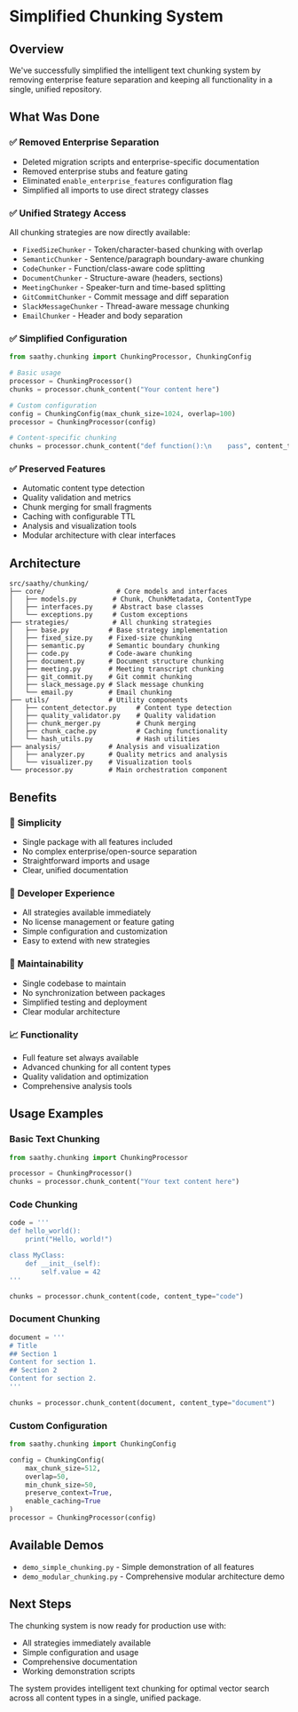 # Simplified Chunking System

## Overview

We've successfully simplified the intelligent text chunking system by removing enterprise feature separation and keeping all functionality in a single, unified repository.

## What Was Done

### ✅ Removed Enterprise Separation
- Deleted migration scripts and enterprise-specific documentation
- Removed enterprise stubs and feature gating
- Eliminated `enable_enterprise_features` configuration flag
- Simplified all imports to use direct strategy classes

### ✅ Unified Strategy Access
All chunking strategies are now directly available:
- `FixedSizeChunker` - Token/character-based chunking with overlap
- `SemanticChunker` - Sentence/paragraph boundary-aware chunking  
- `CodeChunker` - Function/class-aware code splitting
- `DocumentChunker` - Structure-aware (headers, sections)
- `MeetingChunker` - Speaker-turn and time-based splitting
- `GitCommitChunker` - Commit message and diff separation
- `SlackMessageChunker` - Thread-aware message chunking
- `EmailChunker` - Header and body separation

### ✅ Simplified Configuration
```python
from saathy.chunking import ChunkingProcessor, ChunkingConfig

# Basic usage
processor = ChunkingProcessor()
chunks = processor.chunk_content("Your content here")

# Custom configuration
config = ChunkingConfig(max_chunk_size=1024, overlap=100)
processor = ChunkingProcessor(config)

# Content-specific chunking
chunks = processor.chunk_content("def function():\n    pass", content_type="code")
```

### ✅ Preserved Features
- Automatic content type detection
- Quality validation and metrics
- Chunk merging for small fragments
- Caching with configurable TTL
- Analysis and visualization tools
- Modular architecture with clear interfaces

## Architecture

```
src/saathy/chunking/
├── core/                  # Core models and interfaces
│   ├── models.py         # Chunk, ChunkMetadata, ContentType
│   ├── interfaces.py     # Abstract base classes
│   └── exceptions.py     # Custom exceptions
├── strategies/           # All chunking strategies
│   ├── base.py          # Base strategy implementation
│   ├── fixed_size.py    # Fixed-size chunking
│   ├── semantic.py      # Semantic boundary chunking
│   ├── code.py          # Code-aware chunking
│   ├── document.py      # Document structure chunking
│   ├── meeting.py       # Meeting transcript chunking
│   ├── git_commit.py    # Git commit chunking
│   ├── slack_message.py # Slack message chunking
│   └── email.py         # Email chunking
├── utils/               # Utility components
│   ├── content_detector.py     # Content type detection
│   ├── quality_validator.py    # Quality validation
│   ├── chunk_merger.py         # Chunk merging
│   ├── chunk_cache.py          # Caching functionality
│   └── hash_utils.py           # Hash utilities
├── analysis/            # Analysis and visualization
│   ├── analyzer.py      # Quality metrics and analysis
│   └── visualizer.py    # Visualization tools
└── processor.py         # Main orchestration component
```

## Benefits

### 🎯 **Simplicity**
- Single package with all features included
- No complex enterprise/open-source separation
- Straightforward imports and usage
- Clear, unified documentation

### 🚀 **Developer Experience**
- All strategies available immediately
- No license management or feature gating
- Simple configuration and customization
- Easy to extend with new strategies

### 🔧 **Maintainability**
- Single codebase to maintain
- No synchronization between packages
- Simplified testing and deployment
- Clear modular architecture

### 📈 **Functionality**
- Full feature set always available
- Advanced chunking for all content types
- Quality validation and optimization
- Comprehensive analysis tools

## Usage Examples

### Basic Text Chunking
```python
from saathy.chunking import ChunkingProcessor

processor = ChunkingProcessor()
chunks = processor.chunk_content("Your text content here")
```

### Code Chunking
```python
code = '''
def hello_world():
    print("Hello, world!")

class MyClass:
    def __init__(self):
        self.value = 42
'''

chunks = processor.chunk_content(code, content_type="code")
```

### Document Chunking
```python
document = '''
# Title
## Section 1
Content for section 1.
## Section 2  
Content for section 2.
'''

chunks = processor.chunk_content(document, content_type="document")
```

### Custom Configuration
```python
from saathy.chunking import ChunkingConfig

config = ChunkingConfig(
    max_chunk_size=512,
    overlap=50,
    min_chunk_size=50,
    preserve_context=True,
    enable_caching=True
)
processor = ChunkingProcessor(config)
```

## Available Demos

- `demo_simple_chunking.py` - Simple demonstration of all features
- `demo_modular_chunking.py` - Comprehensive modular architecture demo

## Next Steps

The chunking system is now ready for production use with:
- All strategies immediately available
- Simple configuration and usage
- Comprehensive documentation
- Working demonstration scripts

The system provides intelligent text chunking for optimal vector search across all content types in a single, unified package.